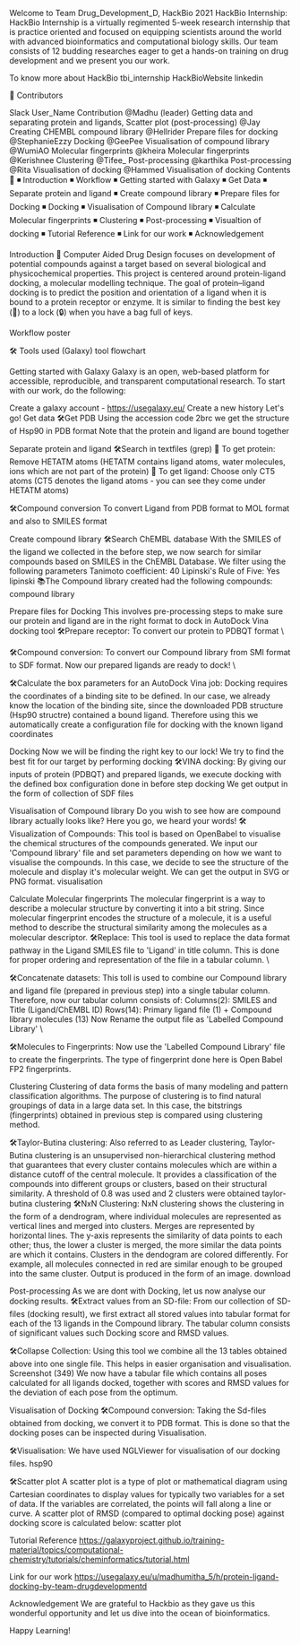 Welcome to Team Drug_Development_D, HackBio 2021
HackBio Internship:
HackBio Internship is a virtually regimented 5-week research internship that is practice oriented and focused on equipping scientists around the world with advanced bioinformatics and computational biology skills. Our team consists of 12 budding researches eager to get a hands-on training on drug development and we present you our work.

To know more about HackBio tbi_internship HackBioWebsite linkedin

👥 Contributors

Slack User_Name	Contribution
@Madhu (leader)	Getting data and separating protein and ligands, Scatter plot (post-processing)
@Jay	Creating CHEMBL compound library
@Hellrider	Prepare files for docking
@StephanieEzzy	Docking
@GeePee	Visualisation of compound library
@WumiAO	Molecular fingerprints
@kheira	Molecular fingerprints
@Kerishnee	Clustering
@Tifee_	Post-processing
@karthika	Post-processing
@Rita	Visualisation of docking
@Hammed	Visualisation of docking
Contents 📝
◾ Introduction
◾ Workflow
◾ Getting started with Galaxy
◾ Get Data
◾ Separate protein and ligand
◾ Create compound library
◾ Prepare files for Docking
◾ Docking
◾ Visualisation of Compound library
◾ Calculate Molecular fingerprints
◾ Clustering
◾ Post-processing
◾ Visualtion of docking
◾ Tutorial Reference
◾ Link for our work
◾ Acknowledgement

Introduction 💊
Computer Aided Drug Design focuses on development of potential compounds against a target based on several biological and physicochemical properties. This project is centered around protein-ligand docking, a molecular modelling technique. The goal of protein–ligand docking is to predict the position and orientation of a ligand when it is bound to a protein receptor or enzyme. It is similar to finding the best key (🔑) to a lock (🔒) when you have a bag full of keys.

Workflow
poster

🛠️ Tools used (Galaxy) tool flowchart

Getting started with Galaxy
Galaxy is an open, web-based platform for accessible, reproducible, and transparent computational research. To start with our work, do the following:

Create a galaxy account - https://usegalaxy.eu/
Create a new history
Let's go!
Get data
🛠️Get PDB
Using the accession code 2brc we get the structure of Hsp90 in PDB format Note that the protein and ligand are bound together

Separate protein and ligand
🛠️Search in textfiles (grep)
🔺 To get protein: Remove HETATM atoms (HETATM contains ligand atoms, water molecules, ions which are not part of the protein)
🔺 To get ligand: Choose only CT5 atoms (CT5 denotes the ligand atoms - you can see they come under HETATM atoms)

🛠️Compound conversion
To convert Ligand from PDB format to MOL format and also to SMILES format

Create compound library
🛠️Search ChEMBL database
With the SMILES of the ligand we collected in the before step, we now search for similar compounds based on SMILES in the ChEMBL Database. We filter using the following parameters
Tanimoto coefficient: 40
Lipinski's Rule of Five: Yes
lipinski
📚The Compound library created had the following compounds: compound library

Prepare files for Docking
This involves pre-processing steps to make sure our protein and ligand are in the right format to dock in AutoDock Vina docking tool
🛠️Prepare receptor:
To convert our protein to PDBQT format \

🛠️Compound conversion:
To convert our Compound library from SMI format to SDF format. Now our prepared ligands are ready to dock! \

🛠️Calculate the box parameters for an AutoDock Vina job:
Docking requires the coordinates of a binding site to be defined. In our case, we already know the location of the binding site, since the downloaded PDB structure (Hsp90 structre) contained a bound ligand. Therefore using this we automatically create a configuration file for docking with the known ligand coordinates

Docking
Now we will be finding the right key to our lock! We try to find the best fit for our target by performing docking
🛠️VINA docking:
By giving our inputs of protein (PDBQT) and prepared ligands, we execute docking with the defined box configuration done in before step docking We get output in the form of collection of SDF files

Visualisation of Compound library
Do you wish to see how are compound library actually looks like? Here you go, we heard your words!
🛠️Visualization of Compounds:
This tool is based on OpenBabel to visualise the chemical structures of the compounds generated.
We input our 'Compound library' file and set parameters depending on how we want to visualise the compounds. In this case, we decide to see the structure of the molecule and display it's molecular weight. We can get the output in SVG or PNG format. visualisation

Calculate Molecular fingerprints
The molecular fingerprint is a way to describe a molecular structure by converting it into a bit string. Since molecular fingerprint encodes the structure of a molecule, it is a useful method to describe the structural similarity among the molecules as a molecular descriptor.
🛠️Replace:
This tool is used to replace the data format pathway in the Ligand SMILES file to 'Ligand' in title column. This is done for proper ordering and representation of the file in a tabular column. \

🛠️Concatenate datasets:
This toll is used to combine our Compound library and ligand file (prepared in previous step) into a single tabular column. Therefore, now our tabular column consists of:
Columns(2): SMILES and Title (Ligand/ChEMBL ID)
Rows(14): Primary ligand file (1) + Compound library molecules (13)
Now Rename the output file as 'Labelled Compound Library' \

🛠️Molecules to Fingerprints:
Now use the 'Labelled Compound Library' file to create the fingerprints. The type of fingerprint done here is Open Babel FP2 fingerprints.

Clustering
Clustering of data forms the basis of many modeling and pattern classification algorithms. The purpose of clustering is to find natural groupings of data in a large data set. In this case, the bitstrings (fingerprints) obtained in previous step is compared using clustering method.

🛠️Taylor-Butina clustering:
Also referred to as Leader clustering, Taylor-Butina clustering is an unsupervised non-hierarchical clustering method that guarantees that every cluster contains molecules which are within a distance cutoff of the central molecule. It provides a classification of the compounds into different groups or clusters, based on their structural similarity.
A threshold of 0.8 was used and 2 clusters were obtained taylor-butina clustering
🛠️NxN Clustering:
NxN clustering shows the clustering in the form of a dendrogram, where individual molecules are represented as vertical lines and merged into clusters. Merges are represented by horizontal lines. The y-axis represents the similarity of data points to each other; thus, the lower a cluster is merged, the more similar the data points are which it contains. Clusters in the dendogram are colored differently. For example, all molecules connected in red are similar enough to be grouped into the same cluster.
Output is produced in the form of an image. download

Post-processing
As we are dont with Docking, let us now analyse our docking results.
🛠️Extract values from an SD-file: From our collection of SD-files (docking result), we first extract all stored values into tabular format for each of the 13 ligands in the Compound library. The tabular column consists of significant values such Docking score and RMSD values.

🛠️Collapse Collection:
Using this tool we combine all the 13 tables obtained above into one single file. This helps in easier organisation and visualisation.
Screenshot (349)
We now have a tabular file which contains all poses calculated for all ligands docked, together with scores and RMSD values for the deviation of each pose from the optimum.

Visualisation of Docking
🛠️Compound conversion:
Taking the Sd-files obtained from docking, we convert it to PDB format. This is done so that the docking poses can be inspected during Visualisation.

🛠️Visualisation:
We have used NGLViewer for visualisation of our docking files.
hsp90

🛠️Scatter plot
A scatter plot is a type of plot or mathematical diagram using Cartesian coordinates to display values for typically two variables for a set of data. If the variables are correlated, the points will fall along a line or curve. A scatter plot of RMSD (compared to optimal docking pose) against docking score is calculated below:
scatter plot

Tutorial Reference
https://galaxyproject.github.io/training-material/topics/computational-chemistry/tutorials/cheminformatics/tutorial.html

Link for our work
https://usegalaxy.eu/u/madhumitha_5/h/protein-ligand-docking-by-team-drugdevelopmentd

Acknowledgement
We are grateful to Hackbio as they gave us this wonderful opportunity and let us dive into the ocean of bioinformatics.

Happy Learning!
